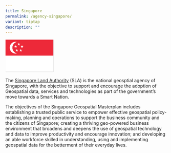 ```yaml
---
title: Singapore
permalink: /agency-singapore/
variant: tiptap
description: ""
---
```

<p></p>
<div class="isomer-image-wrapper">
<img style="width: 30%;" height="auto" width="100%" alt="Singapore Flag" src="/images/Singapore_Flag.png">
</div>
<p>The <a href="https://www.sla.gov.sg/geospatial-development-and-services" rel="noopener noreferrer nofollow" target="_blank">Singapore Land Authority</a> (SLA)
is the national geosptial agency of Singapore, with the objective to support
and encourage the adoption of Geospatial data, services and technologies
as part of the government’s move towards a Smart Nation.</p>
<p>The objectives of the Singapore Geospatial Masterplan includes establishing
a trusted public service to empower effective geospatial policy-making,
planning and operations to support the business community and the citizens
of Singapore; creating a thriving geo-powered business environment that
broadens and deepens the use of geospatial technology and data to improve
productivity and encourage innovation; and developing an able workforce
skilled in understanding, using and implementing geospatial data for the
betterment of their everyday lives.</p>
<p></p>